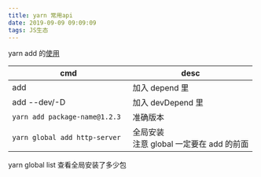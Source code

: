 ```yaml
---
title: yarn 常用api
date: 2019-09-09 09:09:09
tags: JS生态
---
```


yarn add 的[使用](https://classic.yarnpkg.com/en/docs/cli/add)

| cmd | desc |
| --- | --- |
| add | 加入 depend 里 |
| add --dev/-D | 加入 devDepend 里 |
| `yarn add package-name@1.2.3` | 准确版本 |
| `yarn global add http-server ` | 全局安装<br />注意 global 一定要在 add 的前面 |

yarn global list 查看全局安装了多少包
